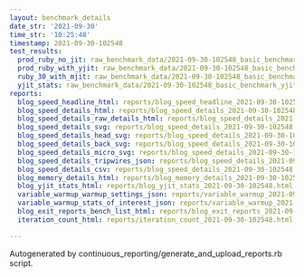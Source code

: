 ```yaml
---
layout: benchmark_details
date_str: '2021-09-30'
time_str: '10:25:48'
timestamp: 2021-09-30-102548
test_results:
  prod_ruby_no_jit: raw_benchmark_data/2021-09-30-102548_basic_benchmark_prod_ruby_no_jit.json
  prod_ruby_with_yjit: raw_benchmark_data/2021-09-30-102548_basic_benchmark_prod_ruby_with_yjit.json
  ruby_30_with_mjit: raw_benchmark_data/2021-09-30-102548_basic_benchmark_ruby_30_with_mjit.json
  yjit_stats: raw_benchmark_data/2021-09-30-102548_basic_benchmark_yjit_stats.json
reports:
  blog_speed_headline_html: reports/blog_speed_headline_2021-09-30-102548.html
  blog_speed_details_html: reports/blog_speed_details_2021-09-30-102548.html
  blog_speed_details_raw_details_html: reports/blog_speed_details_2021-09-30-102548.raw_details.html
  blog_speed_details_svg: reports/blog_speed_details_2021-09-30-102548.svg
  blog_speed_details_head_svg: reports/blog_speed_details_2021-09-30-102548.head.svg
  blog_speed_details_back_svg: reports/blog_speed_details_2021-09-30-102548.back.svg
  blog_speed_details_micro_svg: reports/blog_speed_details_2021-09-30-102548.micro.svg
  blog_speed_details_tripwires_json: reports/blog_speed_details_2021-09-30-102548.tripwires.json
  blog_speed_details_csv: reports/blog_speed_details_2021-09-30-102548.csv
  blog_memory_details_html: reports/blog_memory_details_2021-09-30-102548.html
  blog_yjit_stats_html: reports/blog_yjit_stats_2021-09-30-102548.html
  variable_warmup_warmup_settings_json: reports/variable_warmup_2021-09-30-102548.warmup_settings.json
  variable_warmup_stats_of_interest_json: reports/variable_warmup_2021-09-30-102548.stats_of_interest.json
  blog_exit_reports_bench_list_html: reports/blog_exit_reports_2021-09-30-102548.bench_list.html
  iteration_count_html: reports/iteration_count_2021-09-30-102548.html

---
```

Autogenerated by continuous_reporting/generate_and_upload_reports.rb script.
